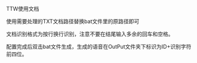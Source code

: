 TTW使用文档

使用需要处理的TXT文档路径替换bat文件里的原路径即可

文档识别格式为按行换行识别，注意不要在结尾输入多余的回车和空格。

配置完成后双击bat文件生成，生成的语音在OutPut文件夹下标识为ID+识别字符前四位。